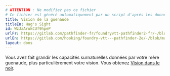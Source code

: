 ```yaml
---
# ATTENTION : Ne modifiez pas ce fichier
# Ce fichier est généré automatiquement par un script d'après les données du module Foundry VTT officiel et de sa traduction
title: Vision de la guenaude
titleEn: Hag's Sight
id: WzJaArukCUf9hpeP
urlFr: https://gitlab.com/pathfinder-fr/foundryvtt-pathfinder2-fr/-/blob/master/data/feats/WzJaArukCUf9hpeP.htm
urlEn: https://gitlab.com/hooking/foundry-vtt---pathfinder-2e/-/blob/master/packs/data/feats.db/hag-s-sight.json
layout: dons
---
```

Vous avez fait grandir les capacités surnaturelles données par votre mère guenaude, plus particulièrement votre vision. Vous obtenez [Vision dans le noir](../capacités-ascendances/vision-dans-le-noir.md).
